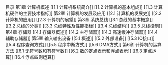 目录
第1章 计算机概述
	[[1.1 计算机系统简介]]
	[[1.2 计算机的基本组成]]
	[[1.3 计算机硬件的主要技术指标]]
第2章 计算机的发展及应用
	[[2.1 计算机的发展史]]
	[[2.2 计算机的应用]]
	[[2.3 计算机的展望]]
第3章 系统总线
	[[3.1 总线的基本概念]]
	[[3.2 总线的分类]]
	[[3.3 总线特性及性能指标]]
	[[3.4 总线结构]]
	[[3.5 总线控制]]
第4章 存储器
	[[4.1 存储器概述]]
	[[4.2 主存储器]]
	[[4.3 高速缓冲存储器]]
	[[4.4 辅助存储器]]
第5章 输入输出设备
	[[5.1 概述]]
	[[5.2 外部设备]]
	[[5.3 IO接口]]
	[[5.4 程序查询方式]]
	[[5.5 程序中断方式]]
	[[5.6 DMA方式]]
第6章 计算机的运算方法
	[[6.1 无符号数和有符号数]]
	[[6.2 数的定点表示和浮点表示]]
	[[6.3 定点运算]]
	[[6.4 浮点四则运算]]
